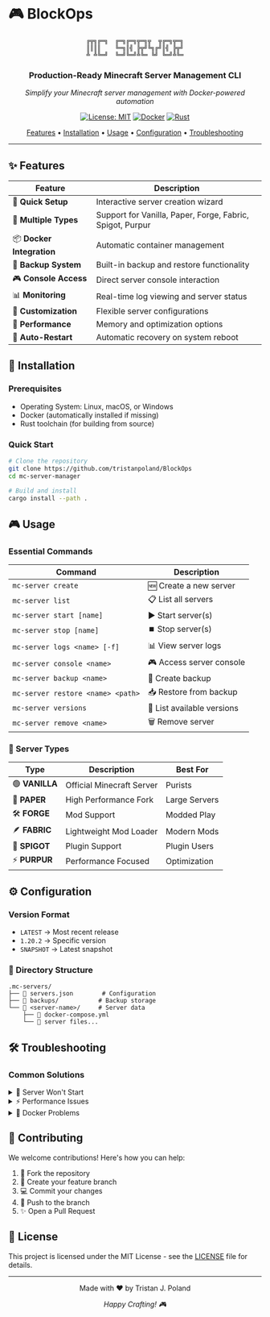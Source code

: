 # 🎮 BlockOps

<div align="center">

```
╔╦╗╔═╗  ╔═╗╔═╗╦═╗╦  ╦╔═╗╦═╗
║║║║    ╚═╗║╣ ╠╦╝╚╗╔╝║╣ ╠╦╝
╩ ╩╚═╝  ╚═╝╚═╝╩╚═ ╚╝ ╚═╝╩╚═
```

### Production-Ready Minecraft Server Management CLI

*Simplify your Minecraft server management with Docker-powered automation*

[![License: MIT](https://img.shields.io/badge/License-MIT-yellow.svg)](https://opensource.org/licenses/MIT)
[![Docker](https://img.shields.io/badge/Docker-Powered-blue.svg)](https://www.docker.com/)
[![Rust](https://img.shields.io/badge/Built%20with-Rust-orange.svg)](https://www.rust-lang.org/)

[Features](#-features) • 
[Installation](#-installation) • 
[Usage](#-usage) • 
[Configuration](#-configuration) • 
[Troubleshooting](#-troubleshooting)

</div>

---

## ✨ Features

| Feature | Description |
|---------|-------------|
| 🚀 **Quick Setup** | Interactive server creation wizard |
| 🔄 **Multiple Types** | Support for Vanilla, Paper, Forge, Fabric, Spigot, Purpur |
| 📦 **Docker Integration** | Automatic container management |
| 💾 **Backup System** | Built-in backup and restore functionality |
| 🎮 **Console Access** | Direct server console interaction |
| 📊 **Monitoring** | Real-time log viewing and server status |
| 🔧 **Customization** | Flexible server configurations |
| 🎯 **Performance** | Memory and optimization options |
| 🔄 **Auto-Restart** | Automatic recovery on system reboot |


## 🚀 Installation

### Prerequisites

- Operating System: Linux, macOS, or Windows
- Docker (automatically installed if missing)
- Rust toolchain (for building from source)

### Quick Start

```bash
# Clone the repository
git clone https://github.com/tristanpoland/BlockOps
cd mc-server-manager

# Build and install
cargo install --path .
```

## 🎮 Usage

### Essential Commands


| Command | Description |
|---------|-------------|
| `mc-server create` | 🆕 Create a new server |
| `mc-server list` | 📋 List all servers |
| `mc-server start [name]` | ▶️ Start server(s) |
| `mc-server stop [name]` | ⏹️ Stop server(s) |
| `mc-server logs <name> [-f]` | 📊 View server logs |
| `mc-server console <name>` | 🎮 Access server console |
| `mc-server backup <name>` | 💾 Create backup |
| `mc-server restore <name> <path>` | 📥 Restore from backup |
| `mc-server versions` | 📜 List available versions |
| `mc-server remove <name>` | 🗑️ Remove server |

### 🎲 Server Types


| Type | Description | Best For |
|------|-------------|----------|
| 🟢 **VANILLA** | Official Minecraft Server | Purists |
| 🚀 **PAPER** | High Performance Fork | Large Servers |
| 🛠️ **FORGE** | Mod Support | Modded Play |
| 🪶 **FABRIC** | Lightweight Mod Loader | Modern Mods |
| 🔧 **SPIGOT** | Plugin Support | Plugin Users |
| ⚡ **PURPUR** | Performance Focused | Optimization |


## ⚙️ Configuration

### Version Format
- `LATEST` → Most recent release
- `1.20.2` → Specific version
- `SNAPSHOT` → Latest snapshot

### 📁 Directory Structure

```
.mc-servers/
├── 📄 servers.json        # Configuration
├── 📁 backups/           # Backup storage
└── 📁 <server-name>/     # Server data
    ├── 📄 docker-compose.yml
    └── 📁 server files...
```

## 🛠️ Troubleshooting

### Common Solutions

<details>
<summary>🔴 Server Won't Start</summary>

1. Check Docker status: `docker ps`
2. View logs: `mc-server logs <name>`
3. Verify port availability
</details>

<details>
<summary>⚡ Performance Issues</summary>

1. Review memory allocation
2. Check Java arguments
3. Consider Paper/Purpur
</details>

<details>
<summary>🐳 Docker Problems</summary>

1. Verify Docker is running and that you have permission to run docker commands
2. Check container logs
3. Restart Docker service
</details>

## 🤝 Contributing

We welcome contributions! Here's how you can help:

1. 🍴 Fork the repository
2. 🔧 Create your feature branch
3. 💻 Commit your changes
4. 🚀 Push to the branch
5. ✨ Open a Pull Request

## 📜 License

This project is licensed under the MIT License - see the [LICENSE](LICENSE) file for details.

---

<div align="center">

Made with ❤️ by Tristan J. Poland

*Happy Crafting! 🎮*

</div>
